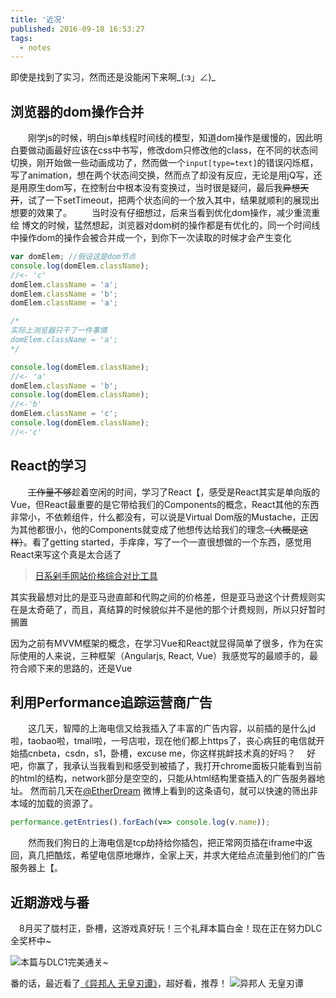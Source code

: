 ```yaml
---
title: '近况'
published: 2016-09-18 16:53:27
tags:
  - notes
---
```



  即使是找到了实习，然而还是没能闲下来啊\_(:з」∠)\_

<!-- more -->


## 浏览器的dom操作合并

　　刚学js的时候，明白js单线程时间线的模型，知道dom操作是缓慢的，因此明白要做动画最好应该在css中书写，修改dom只修改他的class，在不同的状态间切换，刚开始做一些动画成功了，然而做一个`input[type=text]`的错误闪烁框，写了animation，想在两个状态间交换，然而点了却没有反应，无论是用jQ写，还是用原生dom写，在控制台中根本没有变换过，当时很是疑问，最后我~~异想天开~~，试了一下setTimeout，把两个状态间的一个放入其中，结果就顺利的展现出想要的效果了。
　　当时没有仔细想过，后来当看到优化dom操作，减少重流重绘 博文的时候，猛然想起，浏览器对dom树的操作都是有优化的，同一个时间线中操作dom的操作会被合并成一个，到你下一次读取的时候才会产生变化

```javascript
var domElem; //假设这是dom节点
console.log(domElem.className);
//<- 'c'
domElem.className = 'a';
domElem.className = 'b';
domElem.className = 'a';

/*
实际上浏览器只干了一件事情
domElem.className = 'a';
*/

console.log(domElem.className);
//<- 'a'
domElem.className = 'b';
console.log(domElem.className);
//<-'b'
domElem.className = 'c';
console.log(domElem.className);
//<-'c'

```

## React的学习

　　~~工作量不够~~趁着空闲的时间，学习了React【，感受是React其实是单向版的Vue，但React最重要的是它带给我们的Components的概念，React其他的东西非常小，不依赖组件，什么都没有，可以说是Virtual Dom版的Mustache，正因为其他都很小，他的Components就变成了他想传达给我们的理念~~（大概是这样）~~。看了getting started，手痒痒，写了一个一直很想做的一个东西，感觉用React来写这个真是太合适了

> [日系剁手网站价格综合对比工具](http://works.xingoxu.com/buy-calc/)

其实我最想对比的是亚马逊直邮和代购之间的价格差，但是亚马逊这个计费规则实在是太奇葩了，而且，真结算的时候貌似并不是他的那个计费规则，所以只好暂时搁置


因为之前有MVVM框架的概念，在学习Vue和React就显得简单了很多，作为在实际使用的人来说，三种框架（Angularjs, React, Vue）我感觉写的最顺手的，最符合顺下来的思路的，还是Vue

## 利用Performance追踪运营商广告

　　这几天，智障的上海电信又给我插入了丰富的广告内容，以前插的是什么jd啦，taobao啦，tmall啦，一号店啦，现在他们都上https了，丧心病狂的电信就开始插cnbeta，csdn，s1，卧槽，excuse me，你这样挑衅技术真的好吗？
  　好吧，你赢了，我承认当我看到和感受到被插了，我打开chrome面板只能看到当前的html的结构，network部分是空空的，只能从html结构里查插入的广告服务器地址。
  	然而前几天在[@EtherDream](http://weibo.com/u/2313289447) 微博上看到的这条语句，就可以快速的筛出非本域的加载的资源了。

```javascript
performance.getEntries().forEach(v=> console.log(v.name));
```

　　然而我们狗日的上海电信是tcp劫持给你插包，把正常网页插在iframe中返回，真几把酷炫，希望电信原地爆炸，全家上天，并求大佬给点流量到他们的广告服务器上【。

## 近期游戏与番

  　8月买了胧村正，卧槽，这游戏真好玩！三个礼拜本篇白金！现在正在努力DLC全奖杯中~

  ![本篇与DLC1完美通关~](https://ooo.0o0.ooo/2017/05/25/59264ac2020d6.png)

  番的话，最近看了[《异邦人 无皇刃谭》](https://bgm.tv/subject/4014)，超好看，推荐！
  ![异邦人 无皇刃谭](https://lain.bgm.tv/pic/cover/l/1c/df/4014_e6u34.jpg)
